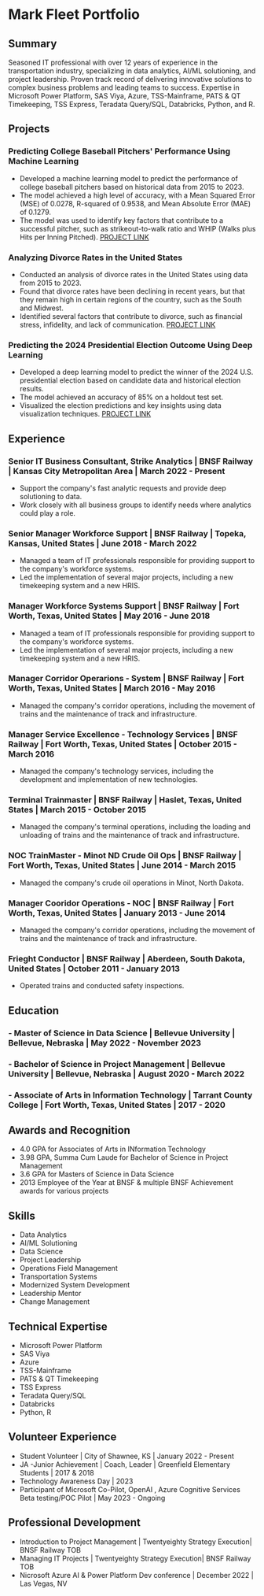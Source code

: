 # Mark Fleet Portfolio
  
## Summary  
  
Seasoned IT professional with over 12 years of experience in the transportation industry, specializing in data analytics, AI/ML solutioning, and project leadership. Proven track record of delivering innovative solutions to complex business problems and leading teams to success. Expertise in Microsoft Power Platform, SAS Viya, Azure, TSS-Mainframe, PATS & QT Timekeeping, TSS Express, Teradata Query/SQL, Databricks, Python, and R.

## Projects  
  
### Predicting College Baseball Pitchers' Performance Using Machine Learning  
- Developed a machine learning model to predict the performance of college baseball pitchers based on historical data from 2015 to 2023.  
- The model achieved a high level of accuracy, with a Mean Squared Error (MSE) of 0.0278, R-squared of 0.9538, and Mean Absolute Error (MAE) of 0.1279.  
- The model was used to identify key factors that contribute to a successful pitcher, such as strikeout-to-walk ratio and WHIP (Walks plus Hits per Inning Pitched).
  [PROJECT LINK](https://strike-analytics-fleet.github.io/college_baseball_project/)  
  
### Analyzing Divorce Rates in the United States  
- Conducted an analysis of divorce rates in the United States using data from 2015 to 2023.  
- Found that divorce rates have been declining in recent years, but that they remain high in certain regions of the country, such as the South and Midwest.  
- Identified several factors that contribute to divorce, such as financial stress, infidelity, and lack of communication.
  [PROJECT LINK](https://github.com/Strike-Analytics-Fleet/DivorceRates)
  
### Predicting the 2024 Presidential Election Outcome Using Deep Learning  
- Developed a deep learning model to predict the winner of the 2024 U.S. presidential election based on candidate data and historical election results.  
- The model achieved an accuracy of 85% on a holdout test set.  
- Visualized the election predictions and key insights using data visualization techniques.
  [PROJECT LINK](https://github.com/Strike-Analytics-Fleet/ElectionPrediction)

## Experience  
  
### Senior IT Business Consultant, Strike Analytics | BNSF Railway | Kansas City Metropolitan Area | March 2022 - Present  
- Support the company's fast analytic requests and provide deep solutioning to data.  
- Work closely with all business groups to identify needs where analytics could play a role.  
  
### Senior Manager Workforce Support | BNSF Railway | Topeka, Kansas, United States | June 2018 - March 2022  
- Managed a team of IT professionals responsible for providing support to the company's workforce systems.  
- Led the implementation of several major projects, including a new timekeeping system and a new HRIS.  
  
### Manager Workforce Systems Support | BNSF Railway | Fort Worth, Texas, United States | May 2016 - June 2018  
- Managed a team of IT professionals responsible for providing support to the company's workforce systems.  
- Led the implementation of several major projects, including a new timekeeping system and a new HRIS.  
  
### Manager Corridor Operarions - System | BNSF Railway | Fort Worth, Texas, United States | March 2016 - May 2016  
- Managed the company's corridor operations, including the movement of trains and the maintenance of track and infrastructure.  
  
### Manager Service Excellence - Technology Services | BNSF Railway | Fort Worth, Texas, United States | October 2015 - March 2016  
- Managed the company's technology services, including the development and implementation of new technologies.  
  
### Terminal Trainmaster | BNSF Railway | Haslet, Texas, United States | March 2015 - October 2015  
- Managed the company's terminal operations, including the loading and unloading of trains and the maintenance of track and infrastructure.  
  
### NOC TrainMaster - Minot ND Crude Oil Ops | BNSF Railway | Fort Worth, Texas, United States | June 2014 - March 2015  
- Managed the company's crude oil operations in Minot, North Dakota.  
  
### Manager Cooridor Operations - NOC | BNSF Railway | Fort Worth, Texas, United States | January 2013 - June 2014  
- Managed the company's corridor operations, including the movement of trains and the maintenance of track and infrastructure.  
  
### Frieght Conductor | BNSF Railway | Aberdeen, South Dakota, United States | October 2011 - January 2013  
- Operated trains and conducted safety inspections.  
  
## Education  
  
### - Master of Science in Data Science | Bellevue University | Bellevue, Nebraska | May 2022 - November 2023

  
### - Bachelor of Science in Project Management | Bellevue University | Bellevue, Nebraska | August 2020 - March 2022  

  
### - Associate of Arts in Information Technology | Tarrant County College | Fort Worth, Texas, United States | 2017 - 2020  

  
## Awards and Recognition   
- 4.0 GPA for Associates of Arts in INformation Technology
- 3.98 GPA, Summa Cum Laude for Bachelor of Science in Project Management
- 3.6 GPA for Masters of Science in Data Science
- 2013 Employee of the Year at BNSF & multiple BNSF Achievement awards for various projects 
  
## Skills  
- Data Analytics  
- AI/ML Solutioning  
- Data Science  
- Project Leadership  
- Operations Field Management  
- Transportation Systems  
- Modernized System Development
- Leadership Mentor  
- Change Management  
  
## Technical Expertise  
- Microsoft Power Platform  
- SAS Viya  
- Azure  
- TSS-Mainframe  
- PATS & QT Timekeeping  
- TSS Express  
- Teradata Query/SQL  
- Databricks  
- Python, R  
  
## Volunteer Experience  
- Student Volunteer |   City of Shawnee, KS |                                   January 2022 - Present  
- JA -Junior Achievement   | Coach, Leader   | Greenfield Elementary Students |   2017 & 2018  
- Technology Awareness Day |                                                      2023  
- Participant of Microsoft Co-Pilot, OpenAI , Azure Cognitive Services Beta testing/POC Pilot | May 2023 - Ongoing
  
## Professional Development  
- Introduction to Project Management | Twentyeighty Strategy Execution| BNSF Railway TOB  
- Managing IT Projects | Twentyeighty Strategy Execution|               BNSF Railway TOB
- Nicrosoft Azure AI & Power Platform Dev conference | December 2022 |  Las Vegas, NV

